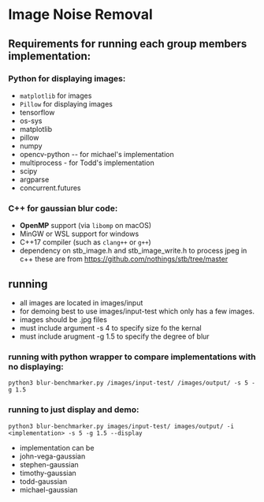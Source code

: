 # Image Noise Removal

## Requirements for running each group members implementation:
### Python for displaying images:
- `matplotlib` for images 
- `Pillow` for displaying images
- tensorflow
- os-sys
- matplotlib
- pillow
- numpy
- opencv-python -- for michael's implementation
- multiprocess - for Todd's implementation
- scipy
- argparse
- concurrent.futures

### C++ for gaussian blur code: 
- **OpenMP** support (via `libomp` on macOS)
- MinGW or WSL support for windows 
- C++17 compiler (such as `clang++` or `g++`)
- dependency on stb_image.h and stb_image_write.h to process jpeg in c++ these are from https://github.com/nothings/stb/tree/master
 
## running 
 - all images are located in images/input
 - for demoing best to use images/input-test which only has a few images. 
 - images should be .jpg files
 - must include argument -s 4 to specify size fo the kernal
 - must include arugment -g 1.5 to specify the degree of blur 

### running with python wrapper to compare implementations with no displaying:
```
python3 blur-benchmarker.py /images/input-test/ /images/output/ -s 5 -g 1.5
```

### running to just display and demo:
```
python3 blur-benchmarker.py images/input-test/ images/output/ -i <implementation> -s 5 -g 1.5 --display

```
 - implementation can be
 - john-vega-gaussian
 - stephen-gaussian
 - timothy-gaussian
 - todd-gaussian
 - michael-gaussian

